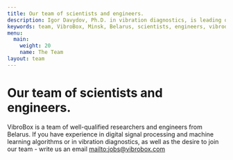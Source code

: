 ```yaml
---
title: Our team of scientists and engineers.
description: Igor Davydov, Ph.D. in vibration diagnostics, is leading our scientists and hardware engineers. Alexander Borsuk helps our software engineers to scale world wide with his MAPS.ME experience.
keywords: team, VibroBox, Minsk, Belarus, scientists, engineers, vibrodiagnosts, DSP, hardware
menu:
  main:
    weight: 20
    name: The Team
layout: team
---
```


# Our team of scientists and engineers.

VibroBox is a team of well-qualified researchers and engineers from Belarus. If you have experience in digital signal processing and machine learning algorithms or in vibration diagnostics, as well as the desire to join our team - write us an email <mailto:jobs@vibrobox.com>